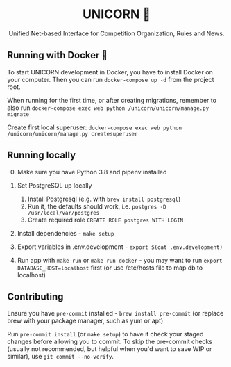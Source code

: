 <h1 align="center">UNICORN 🦄</h1>
<p align="center">Unified Net-based Interface for Competition Organization, Rules and News.</p>


## Running with Docker 🐳

To start UNICORN development in Docker, you have to install Docker on your computer. Then you can run `docker-compose up -d` from the project root.

When running for the first time, or after creating migrations, remember to also run `docker-compose exec web python /unicorn/unicorn/manage.py migrate`

Create first local superuser: `docker-compose exec web python /unicorn/unicorn/manage.py createsuperuser`


## Running locally

0. Make sure you have Python 3.8 and pipenv installed

1. Set PostgreSQL up locally
   1. Install Postgresql (e.g. with `brew install postgresql`)
   2. Run it, the defaults should work, i.e. `postgres -D /usr/local/var/postgres`
   3. Create required role `CREATE ROLE postgres WITH LOGIN`

2. Install dependencies - `make setup`

3. Export variables in .env.development - `export $(cat .env.development)`

4. Run app with `make run` or `make run-docker` - you may want to run `export DATABASE_HOST=localhost` first (or use /etc/hosts file to map db to localhost)


## Contributing

Ensure you have `pre-commit` installed - `brew install pre-commit` (or replace brew with your package manager, such as yum or apt)

Run `pre-commit install` (or `make setup`) to have it check your staged changes before allowing you to commit. To skip the pre-commit checks (usually not recommended, but helpful when you'd want to save WIP or similar), use `git commit --no-verify`.